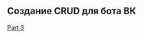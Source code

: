 ## Создание CRUD для бота ВК

[Part 3](https://vk.com/@web4ik_donnu-sozdanie-crud-dlya-bota-vk-chast-3)
